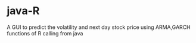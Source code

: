 java-R
======

A GUI to predict the volatility and next day stock price using ARMA,GARCH functions of R calling from java
